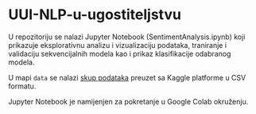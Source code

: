 # UUI-NLP-u-ugostiteljstvu

U repozitoriju se nalazi Jupyter Notebook (SentimentAnalysis.ipynb) koji prikazuje eksplorativnu analizu i vizualizaciju podataka, traniranje i validaciju sekvencijalnih modela kao i prikaz klasifikacije odabranog modela. 

U mapi `data` se nalazi [skup podataka](https://www.kaggle.com/datasets/andrewmvd/trip-advisor-hotel-reviews) preuzet sa Kaggle platforme u CSV formatu.

Jupyter Notebook je namijenjen za pokretanje u Google Colab okruženju.
